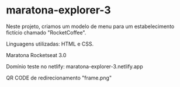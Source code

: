 # maratona-explorer-3

Neste projeto, criamos um modelo de menu para um estabelecimento fictício chamado "RocketCoffee".

Linguagens utilizadas: HTML e CSS.

Maratona Rocketseat 3.0


Domínio teste no netlify: maratona-explorer-3.netlify.app


QR CODE de redirecionamento "frame.png"
